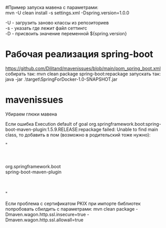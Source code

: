 #Пример запуска мавена с параметрами:  
mvn -U clean install -s settings.xml -Dspring.version=1.0.0  

-U - загрузить заново классы из репозиториев  
-s - указать где лежит файл сеттингс  
-D - присвоить значение переменной ${spring.version}  

# Рабочая реализация spring-boot
https://github.com/Dilitand/mavenissues/blob/main/pom_spring_boot.xml
собирать так: mvn clean package spring-boot:repackage 
запускать так: java -jar .\target\SpringForDocker-1.0-SNAPSHOT.jar


# mavenissues  
Убираем глюки мавена  

Если ошибка Execution default of goal org.springframework.boot:spring-boot-maven-plugin:1.5.9.RELEASE:repackage failed: Unable to find main class, то добавить в пом (возможно в родительский тоже нужно):  

"
<build>  
    <pluginManagement>  
        <plugins>  
            <plugin>  
                <groupId>org.springframework.boot</groupId>  
                <artifactId>spring-boot-maven-plugin</artifactId>  
            </plugin>  
        </plugins>  
    </pluginManagement>  
</build>
"

Если проблема с сертификатом PKIX при импорте библиотек попробовать сбилдить с параметрами:
mvn clean package -Dmaven.wagon.http.ssl.insecure=true -Dmaven.wagon.http.ssl.allowall=true




